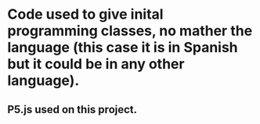 # Code used to give inital programming classes, no mather the language (this case it is in Spanish but it could be in any other language).
## P5.js used on this project.
